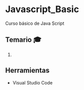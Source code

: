 # Javascript_Basic
Curso básico de Java Script

## Temario :mortar_board:

1. 

## Herramientas

- Visual Studio Code
